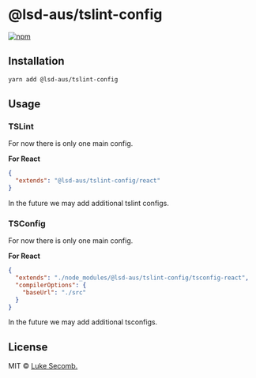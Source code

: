 # @lsd-aus/tslint-config

[![npm](https://img.shields.io/npm/v/@lsd-aus/tslint-config.svg)](https://www.npmjs.com/package/@lsd-aus/tslint-config)

## Installation

```bash
yarn add @lsd-aus/tslint-config
```

## Usage

### TSLint

For now there is only one main config.

**For React**

```json
{
  "extends": "@lsd-aus/tslint-config/react"
}
```

In the future we may add additional tslint configs.

### TSConfig

For now there is only one main config.

**For React**

```json
{
  "extends": "./node_modules/@lsd-aus/tslint-config/tsconfig-react",
  "compilerOptions": {
    "baseUrl": "./src"
  }
}
```

In the future we may add additional tsconfigs.

## License

MIT &copy; [Luke Secomb.](http://lukesecomb.digital)
